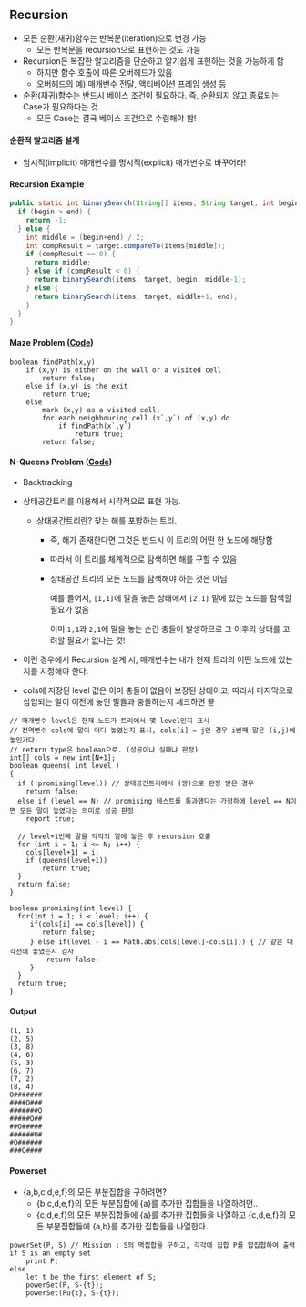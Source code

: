 ## Recursion

*   모든 순환(재귀)함수는 반복문(iteration)으로 변경 가능
    *   모든 반복문을 recursion으로 표현하는 것도 가능
*   Recursion은 복잡한 알고리즘을 단순하고 알기쉽게 표현하는 것을 가능하게 함
    *   하지만 함수 호출에 따른 오버헤드가 있음
    *   오버헤드의 예) 매개변수 전달, 액티베이션 프레임 생성 등
*   순환(재귀)함수는 반드시 베이스 조건이 필요하다. 즉, 순환되지 않고 종료되는 Case가 필요하다는 것.
    *   모든 Case는 결국 베이스 조건으로 수렴해야 함!

#### 순환적 알고리즘 설계

*   암시적(implicit) 매개변수를 명시적(explicit) 매개변수로 바꾸어라!

#### Recursion Example

```java
public static int binarySearch(String[] items, String target, int begin, int end) {
  if (begin > end) {
    return -1;
  } else {
    int middle = (begin+end) / 2;
    int compResult = target.compareTo(items[middle]);
    if (compResult == 0) {
      return middle;
    } else if (compResult < 0) {
      return binarySearch(items, target, begin, middle-1);
    } else {
      return binarySearch(items, target, middle+1, end);
    }
  }
}
```



#### Maze Problem ([Code](https://github.com/joshua-qa/practice-java/blob/master/inflearn/Recursion/Maze.java))

```
boolean findPath(x,y)
	if (x,y) is either on the wall or a visited cell
		return false;
	else if (x,y) is the exit
		return true;
	else
		mark (x,y) as a visited cell;
		for each neighbouring cell (x`,y`) of (x,y) do
			if findPath(x`,y`)
				return true;
		return false;
```



#### N-Queens Problem ([Code](https://github.com/joshua-qa/practice-java/blob/master/inflearn/Recursion/Queens.java))

-   Backtracking

-   상태공간트리를 이용해서 시각적으로 표현 가능.

    -   상태공간트리란? 찾는 해를 포함하는 트리.

        -   즉, 해가 존재한다면 그것은 반드시 이 트리의 어떤 한 노드에 해당함

        -   따라서 이 트리를 체계적으로 탐색하면 해를 구할 수 있음

        -   상태공간 트리의 모든 노드를 탐색해야 하는 것은 아님

            예를 들어서, `[1,1]`에 말을 놓은 상태에서 `[2,1]` 밑에 있는 노드를 탐색할 필요가 없음

            이미 `1,1`과 `2,1`에 말을 놓는 순간 충돌이 발생하므로 그 이후의 상태를 고려할 필요가 없다는 것!

-   이런 경우에서 Recursion 설계 시, 매개변수는 내가 현재 트리의 어떤 노드에 있는지를 지정해야 한다.

-   cols에 저장된 level 값은 이미 충돌이 없음이 보장된 상태이고, 따라서 마지막으로 삽입되는 말이 이전에 놓인 말들과 충돌하는지 체크하면 끝

```
// 매개변수 level은 현재 노드가 트리에서 몇 level인지 표시
// 전역변수 cols에 말이 어디 놓였는지 표시, cols[i] = j인 경우 i번째 말은 (i,j)에 놓인거다.
// return type은 boolean으로. (성공이냐 실패냐 판정)
int[] cols = new int[N+1];
boolean queens( int level )
{
  if (!promising(level)) // 상태공간트리에서 (꽝)으로 판정 받은 경우
  	return false;
  else if (level == N) // promising 테스트를 통과했다는 가정하에 level == N이면 모든 말이 놓였다는 의미로 성공 판정
  	report true;
  
  // level+1번째 말을 각각의 열에 놓은 후 recursion 호출
  for (int i = 1; i <= N; i++) {
    cols[level+1] = i;
    if (queens(level+1))
    	return true;
  }
  return false;
}

boolean promising(int level) {
  for(int i = 1; i < level; i++) {
 	 if(cols[i] == cols[level]) {
  		return false;
 	 } else if(level - i == Math.abs(cols[level]-cols[i])) { // 같은 대각선에 놓였는지 검사
 		 return false;
 	 }
  }
  return true;
}
```

#### Output

```
(1, 1)
(2, 5)
(3, 8)
(4, 6)
(5, 3)
(6, 7)
(7, 2)
(8, 4)
O#######
####O###
#######O
#####O##
##O#####
######O#
#O######
###O####
```



#### Powerset

*   {a,b,c,d,e,f}의 모든 부분집합을 구하려면?
    *   {b,c,d,e,f}의 모든 부분집합에 {a}를 추가한 집합들을 나열하려면..
    *   {c,d,e,f}의 모든 부분집합들에 {a}를 추가한 집합들을 나열하고 {c,d,e,f}의 모든 부분집합들에 {a,b}를 추가한 집합들을 나열한다.

```
powerSet(P, S) // Mission : S의 멱집합을 구하고, 각각에 집합 P를 합집합하여 출력
if S is an empty set
	print P;
else
	let t be the first element of S;
	powerSet(P, S-{t});
	powerSet(Pu{t}, S-{t});
```

